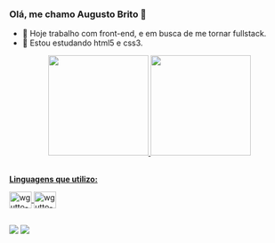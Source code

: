 ### Olá, me chamo Augusto Brito 👋

- 🔭 Hoje trabalho com front-end, e em busca de me tornar fullstack.
- 🌱 Estou estudando html5 e css3.

<div align="center">
  <a href="https://github.com/wgutto">
  <img height="180em" src="https://github-readme-stats.vercel.app/api?username=wgutto&show_icons=true&theme=dark&include_all_commits=true&count_private=true"/>
  <img height="180em" src="https://github-readme-stats.vercel.app/api/top-langs/?username=wgutto&layout=compact&langs_count=7&theme=dark"/>
</div><br/>

<b>Linguagens que utilizo:</b>
<div style="display: inline_block">
  <img align="center" alt="wgutto-css3" height="30" width="40" src="https://cdn.jsdelivr.net/gh/devicons/devicon/icons/css3/css3-plain-wordmark.svg">
  <img align="center" alt="wgutto-html5" height="30" width="40" src="https://cdn.jsdelivr.net/gh/devicons/devicon/icons/html5/html5-plain-wordmark.svg">
</div>

##
<div>
  <a href="https://www.instagram.com/wgutto" target="_blank"><img src="https://img.shields.io/badge/-Instagram-%23E4405F?style=for-the-badge&logo=instagram&logoColor=white" target="_blank"></a>
  <a href = "mailto:gamesguto9@gmail.com"><img src="https://img.shields.io/badge/-Gmail-%23333?style=for-the-badge&logo=gmail&logoColor=white" target="_blank"></a>
</div>
